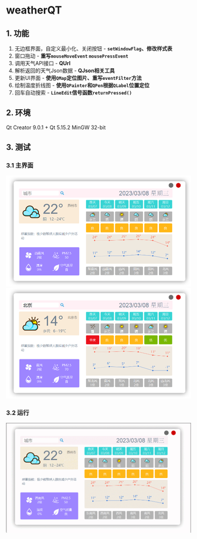 # weatherQT

## 1. 功能

1. 无边框界面，自定义最小化、关闭按钮 - **`setWindowFlag`、修改样式表**
2. 窗口拖动 - **重写`mouseMoveEvent` `mousePressEvent`**
3. 调用天气API接口 - **QUrl** 
4. 解析返回的天气Json数据 - **QJson相关工具**
5. 更新UI界面 - **使用`QMap`定位图片、重写`eventFilter`方法**
6. 绘制温度折线图 - **使用`QPainter`和`QPen`根据`QLabel`位置定位**
7. 回车自动搜索 - **`LineEdit`信号函数`returnPressed()`**

## 2. 环境
Qt Creator 9.0.1 + Qt 5.15.2 MinGW 32-bit
## 3. 测试

### 3.1 主界面

![img1](https://github.com/Olvi73/weatherQT/blob/main/screenshots/mainwindow.png)
![bj](https://github.com/Olvi73/weatherQT/blob/main/screenshots/bj.png)

### 3.2 运行
![img1](https://github.com/Olvi73/weatherQT/blob/main/screenshots/GIF.gif)

